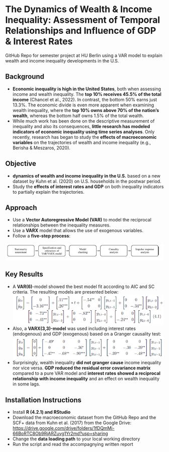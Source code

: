 # The Dynamics of Wealth & Income Inequality: Assessment of Temporal Relationships and Influence of GDP & Interest Rates
GitHub Repo for semester project at HU Berlin using a VAR model to explain wealth and income inequality developments in the U.S.

## Background
* **Economic inequality is high in the United States**, both when assessing income and wealth inequality. The **top 10% receives 45.5% of the total income** (Chancel et al., 2022). In contrast, the bottom 50% earns just 13.3%. The economic divide is even more apparent when examining wealth inequality, where the **top 10% owns
above 70% of the nation’s wealth**, whereas the bottom half owns 1.5% of the total wealth.
* While much work has been done on the descriptive measurement of inequality and also its consequences, **little research has modeled indicators of economic inequality using time series analyses**. Only recently, research has began to study the **effects of macroeconomic variables** on the trajectories of wealth and income inequality (e.g., Berisha & Meszaros, 2020). 

## Objective
*  **dynamics of wealth and income inequality in the U.S.** based on a new dataset by Kuhn et al. (2020) on U.S. households in the postwar period.
* Study the **effects of interest rates and GDP** on both inequality indicators to partially explain the trajectories.

## Approach
* Use a **Vector Autoregressive Model (VAR)** to model the reciprocal relationships between the inequality measures.
* Use a **VARX** model that allows the use of exogenous variables. 
* Follow a **five-step process**:

![Time Series Process](time_series_approach.png)

## Key Results
* A **VAR(6)**-model showed the best model fit according to AIC and SC criteria. The resulting models are presented below:
![VAR model equation](var_model.png)
* Also, a **VARX(3,3)-model** was used including interest rates (endogenous) and GDP (exogenous) based on a Granger causality test:
![VARX model equation](varx_model.png)
* Surprisingly, wealth inequality **did not granger cause** income inequality nor vice versa. **GDP reduced the residual error covariance matrix** compared to a pure VAR model and **interest rates showed a reciprocal relationship with income inequality** and an effect on wealth inequality in some lags.

## Installation Instructions
* Install **R (4.2.1) and RStudio**
* Download the macroeconomic dataset from the GitHub Repo and the SCF+ data from Kuhn et al. (2017) from the Google Drive: https://drive.google.com/drive/folders/1fDQmMi-66BoRTC8Ob9RjARZuvg1Yr2md?usp=sharing
* Change the **data loading path** to your local working directory
* Run the script and read the accompagnying written report

